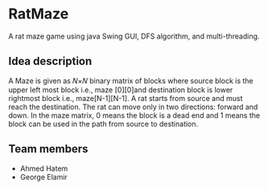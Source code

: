 # RatMaze

A rat maze game using java Swing GUI, DFS algorithm, and multi-threading.

## Idea description

A Maze is given as 𝑁×𝑁 binary matrix of blocks where source block is the upper left most block 
i.e., maze [0][0]and destination block is lower rightmost block i.e., maze[N-1][N-1]. 
A rat starts from source and must reach the destination.
The rat can move only in two directions: forward and down. 
In the maze matrix, 0 means the block is a dead end and 1 means the block can be used in the path from source to destination.

## Team members

- Ahmed Hatem 
- George Elamir
